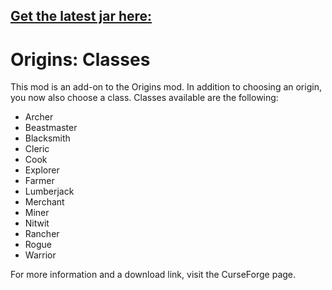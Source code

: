 
## [Get the latest jar here:](https://github-registry-files.githubusercontent.com/771633370/4afb1b80-e183-11ee-8e4c-1f91f10740b5?X-Amz-Algorithm=AWS4-HMAC-SHA256&X-Amz-Credential=AKIAVCODYLSA53PQK4ZA%2F20240313%2Fus-east-1%2Fs3%2Faws4_request&X-Amz-Date=20240313T184835Z&X-Amz-Expires=300&X-Amz-Signature=3d7c54b98aeb10c7f51bab605c62b82018128ee8fd42d81471cb7bd4c7fdc9b2&X-Amz-SignedHeaders=host&actor_id=0&key_id=0&repo_id=771633370&response-content-disposition=filename%3Dorigins-classes-1.7.0.jar&response-content-type=application%2Foctet-stream)

# Origins: Classes

This mod is an add-on to the Origins mod. In addition to choosing an origin, you now also choose a class.
Classes available are the following:

* Archer
* Beastmaster
* Blacksmith
* Cleric
* Cook
* Explorer
* Farmer
* Lumberjack
* Merchant
* Miner
* Nitwit
* Rancher
* Rogue
* Warrior

For more information and a download link, visit the CurseForge page.
